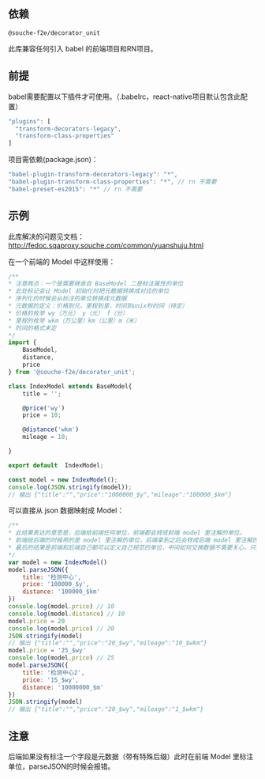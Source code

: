 
## 依赖

`@souche-f2e/decorator_unit`

此库兼容任何引入 babel 的前端项目和RN项目。

## 前提

babel需要配置以下插件才可使用。（.babelrc，react-native项目默认包含此配置）
```javascript
"plugins": [
  "transform-decorators-legacy",
  "transform-class-properties"
]
```
项目需依赖(package.json)：
```javascript
"babel-plugin-transform-decorators-legacy": "*",
"babel-plugin-transform-class-properties": "*", // rn 不需要
"babel-preset-es2015": "*" // rn 不需要
```


## 示例

此库解决的问题见文档：http://fedoc.sqaproxy.souche.com/common/yuanshuju.html

在一个前端的 Model 中这样使用：

```javascript
/**
* 注意两点：一个是需要继承自 BaseModel 二是标注属性的单位
* 此处标记会让 Model 初始化时把元数据转换成对应的单位
* 序列化的时候会从标注的单位转换成元数据
* 元数据的定义：价格到元，里程到里，时间到unix秒时间（待定）
* 价格的枚举 wy（万元） y（元） f（分）
* 里程的枚举 wkm（万公里）km（公里）m（米）
* 时间的格式未定
*/
import {
    BaseModel,
    distance,
    price
} from '@souche-f2e/decorator_unit';

class IndexModel extends BaseModel{
    title = '';

    @price('wy')
    price = 10;

    @distance('wkm')
    mileage = 10;

}

export default  IndexModel;
```

```javascript
const model = new IndexModel();
console.log(JSON.stringify(model));
// 输出 {"title":"","price":"1000000_$y","mileage":"100000_$km"}
```

可以直接从 json 数据映射成 Model：

```javascript
/**
* 此结果表达的意思是，后端给前端任何单位，前端都会转成前端 model 里注解的单位。
* 前端给后端的时候用的是 model 里注解的单位，后端拿到之后会转成后端 model 里注解的单位
* 最后的结果是前端和后端自己都可以定义自己规范的单位，中间如何交换数据不需要关心，只需要在model里定义
*/
var model = new IndexModel()
model.parseJSON({
    title: '检测中心',
    price: '100000_$y',
    distance: '100000_$km'
})
console.log(model.price) // 10
console.log(model.distance) // 10
model.price = 20
console.log(model.price) // 20
JSON.stringify(model)
// 输出 {"title":"","price":"20_$wy","mileage":"10_$wkm"}
model.price = '25_$wy'
console.log(model.price) // 25
model.parseJSON({
    title: '检测中心2',
    price: '15_$wy',
    distance: '10000000_$m'
})
JSON.stringify(model)
// 输出 {"title":"","price":"20_$wy","mileage":"1_$wkm"}
```

## 注意

后端如果没有标注一个字段是元数据（带有特殊后缀）此时在前端 Model 里标注单位，parseJSON的时候会报错。
